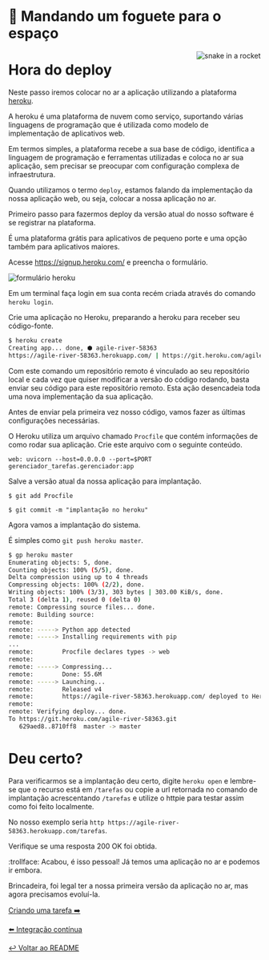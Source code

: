 # :rocket: Mandando um foguete para o espaço

<p align="center">
  <img style="float: right;" src="/imgs/python_rocket.png" alt="snake in a rocket"/>
</p>

# Hora do deploy

Neste passo iremos colocar no ar a aplicação utilizando a plataforma [heroku](https://www.heroku.com/home).

A heroku é uma plataforma de nuvem como serviço, suportando várias linguagens de programação que é utilizada como modelo de implementação de aplicativos web.

Em termos simples, a plataforma recebe a sua base de código, identifica a linguagem de programação e ferramentas utilizadas e coloca no ar sua aplicação, sem precisar se preocupar com configuração complexa de infraestrutura.

Quando utilizamos o termo `deploy`, estamos falando da implementação da nossa aplicação web, ou seja, colocar a nossa aplicação no ar.

Primeiro passo para fazermos deploy da versão atual do nosso software é se registrar na plataforma.

É uma plataforma grátis para aplicativos de pequeno porte e uma opção também para aplicativos maiores.

Acesse https://signup.heroku.com/ e preencha o formulário.

![formulário heroku](imgs/form-heroku.png)

Em um terminal faça login em sua conta recém criada através do comando `heroku login`.

Crie uma aplicação no Heroku, preparando a heroku para receber seu código-fonte.

```bash
$ heroku create
Creating app... done, ⬢ agile-river-58363
https://agile-river-58363.herokuapp.com/ | https://git.heroku.com/agile-river-58363.git
```

Com este comando um repositório remoto é vinculado ao seu repositório local e cada vez que quiser modificar a versão do código rodando, basta enviar seu código para este repositório remoto. Esta ação desencadeia toda uma nova implementação da sua aplicação.

Antes de enviar pela primeira vez nosso código, vamos fazer as últimas configurações necessárias.

O Heroku utiliza um arquivo chamado `Procfile` que contém informações de como rodar sua aplicação. Crie este arquivo com o seguinte conteúdo.

`web: uvicorn --host=0.0.0.0 --port=$PORT gerenciador_tarefas.gerenciador:app`

Salve a versão atual da nossa aplicação para implantação.

`$ git add Procfile`

`$ git commit -m "implantação no heroku"`

Agora vamos a implantação do sistema.

É simples como `git push heroku master`.

```bash
$ gp heroku master
Enumerating objects: 5, done.
Counting objects: 100% (5/5), done.
Delta compression using up to 4 threads
Compressing objects: 100% (2/2), done.
Writing objects: 100% (3/3), 303 bytes | 303.00 KiB/s, done.
Total 3 (delta 1), reused 0 (delta 0)
remote: Compressing source files... done.
remote: Building source:
remote:
remote: -----> Python app detected
remote: -----> Installing requirements with pip
...
remote:        Procfile declares types -> web
remote:
remote: -----> Compressing...
remote:        Done: 55.6M
remote: -----> Launching...
remote:        Released v4
remote:        https://agile-river-58363.herokuapp.com/ deployed to Heroku
remote:
remote: Verifying deploy... done.
To https://git.heroku.com/agile-river-58363.git
   629aed8..8710ff8  master -> master
```

# Deu certo?

Para verificarmos se a implantação deu certo, digite `heroku open` e lembre-se que o recurso está em `/tarefas` ou copie a url retornada no comando de implantação acrescentando `/tarefas` e utilize o httpie para testar assim como foi feito localmente.

No nosso exemplo seria `http https://agile-river-58363.herokuapp.com/tarefas`.

Verifique se uma resposta 200 OK foi obtida.

:trollface: Acabou, é isso pessoal! Já temos uma aplicação no ar e podemos ir embora.

Brincadeira, foi legal ter a nossa primeira versão da aplicação no ar, mas agora precisamos evoluí-la.

[Criando uma tarefa :arrow_right:](criar.md)

[:arrow_left: Integração contínua](integracao.md)

[:leftwards_arrow_with_hook: Voltar ao README ](README.md)
